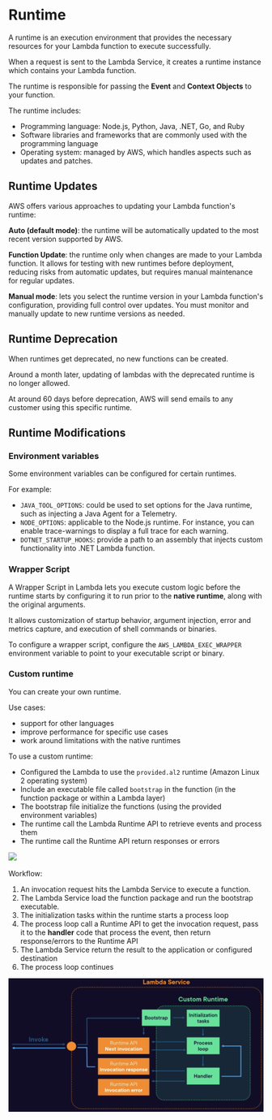 # Runtime

A runtime is an execution environment that provides the necessary resources for your Lambda function to execute successfully.

When a request is sent to the Lambda Service,
it creates a runtime instance
which contains your Lambda function.

The runtime is responsible
for passing the **Event**
and **Context Objects** to your function.

The runtime includes:
- Programming language: Node.js, Python, Java, .NET, Go, and Ruby
- Software libraries and frameworks that are commonly used with the programming language
- Operating system: managed by AWS, which handles aspects such as updates and patches.


## Runtime Updates

AWS offers various approaches to updating your Lambda function's runtime:

**Auto (default mode)**: the runtime will be automatically updated to the most recent version supported by AWS.

**Function Update**: the runtime only when changes are made to your Lambda function. It allows for testing with new runtimes before deployment, reducing risks from automatic updates, but requires manual maintenance for regular updates.

**Manual mode**: lets you select the runtime version in your Lambda function's configuration, providing full control over updates. You must monitor and manually update to new runtime versions as needed.


## Runtime Deprecation

When runtimes get deprecated, no new functions can be created.

Around a month later, updating of lambdas with the deprecated runtime is no longer allowed.

At around 60 days before deprecation, AWS will send emails to any customer using this specific runtime.


## Runtime Modifications

### Environment variables

Some environment variables can be configured for certain runtimes.

For example:
- `JAVA_TOOL_OPTIONS`: could be used to set options
for the Java runtime, such as injecting a Java Agent
for a Telemetry.
- `NODE_OPTIONS`: applicable to the Node.js runtime.
For instance, you can enable trace-warnings
to display a full trace for each warning.
- `DOTNET_STARTUP_HOOKS`: provide a path to an assembly
that injects custom functionality into .NET Lambda function.


### Wrapper Script

A Wrapper Script in Lambda lets you execute custom logic before the runtime starts by configuring it to run prior to the **native runtime**, along with the original arguments.

It allows customization of startup behavior, argument injection, error and metrics capture, and execution of shell commands or binaries.

To configure a wrapper script, configure
the `AWS_LAMBDA_EXEC_WRAPPER` environment variable
to point to your executable script or binary.


### Custom runtime

You can create your own runtime.

Use cases:
- support for other languages
- improve performance for specific use cases
- work around limitations with the native runtimes

To use a custom runtime:
- Configured the Lambda to use the `provided.al2` runtime (Amazon Linux 2 operating system)
- Include an executable file called `bootstrap` in the function (in the function package or within a Lambda layer)
- The bootstrap file initialize the functions (using the provided environment variables)
- The runtime call the Lambda Runtime API to retrieve events and process them
- The runtime call the Runtime API return responses or errors

![](https://media.dev.to/cdn-cgi/image/width=1000,height=420,fit=cover,gravity=auto,format=auto/https%3A%2F%2Fdev-to-uploads.s3.amazonaws.com%2Fuploads%2Farticles%2Fbzdmh9aesh6pniixcce5.png)

Workflow:
1. An invocation request hits the Lambda Service to execute a function.
2. The Lambda Service load the function package and run the bootstrap executable.
3. The initialization tasks within the runtime starts a process loop
4. The process loop call a Runtime API to get the invocation request, pass it to the **handler** code that process the event, then return response/errors to the Runtime API
5. The Lambda Service return the result to the application or configured destination
6. The process loop continues

![](images/custom-runtime.png)
